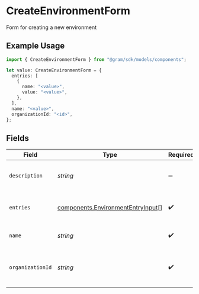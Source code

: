 # CreateEnvironmentForm

Form for creating a new environment

## Example Usage

```typescript
import { CreateEnvironmentForm } from "@gram/sdk/models/components";

let value: CreateEnvironmentForm = {
  entries: [
    {
      name: "<value>",
      value: "<value>",
    },
  ],
  name: "<value>",
  organizationId: "<id>",
};
```

## Fields

| Field                                                                                  | Type                                                                                   | Required                                                                               | Description                                                                            |
| -------------------------------------------------------------------------------------- | -------------------------------------------------------------------------------------- | -------------------------------------------------------------------------------------- | -------------------------------------------------------------------------------------- |
| `description`                                                                          | *string*                                                                               | :heavy_minus_sign:                                                                     | Optional description of the environment                                                |
| `entries`                                                                              | [components.EnvironmentEntryInput](../../models/components/environmententryinput.md)[] | :heavy_check_mark:                                                                     | List of environment variable entries                                                   |
| `name`                                                                                 | *string*                                                                               | :heavy_check_mark:                                                                     | The name of the environment                                                            |
| `organizationId`                                                                       | *string*                                                                               | :heavy_check_mark:                                                                     | The organization ID this environment belongs to                                        |